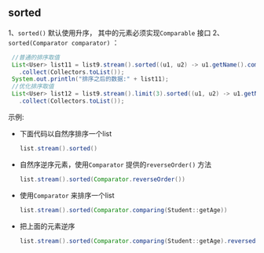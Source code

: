 ## sorted

1、`sorted()` 默认使用升序， 其中的元素必须实现`Comparable` 接口
2、`sorted(Comparator comparator)` ：



```java
 //普通的排序取值
 List<User> list11 = list9.stream().sorted((u1, u2) -> u1.getName().compareTo(u2.getName())).limit(3)
   .collect(Collectors.toList());
 System.out.println("排序之后的数据:" + list11);
 //优化排序取值
 List<User> list12 = list9.stream().limit(3).sorted((u1, u2) -> u1.getName().compareTo(u2.getName()))
   .collect(Collectors.toList());
```







示例:

- 下面代码以自然序排序一个list

  ```java
  list.stream().sorted()
  ```

- 自然序逆序元素，使用`Comparator` 提供的`reverseOrder()` 方法

  ```java
  list.stream().sorted(Comparator.reverseOrder()) 
  ```

- 使用`Comparator` 来排序一个list

  ```java
  list.stream().sorted(Comparator.comparing(Student::getAge))
  ```

- 把上面的元素逆序

  ```java
  list.stream().sorted(Comparator.comparing(Student::getAge).reversed()) 
  ```
























